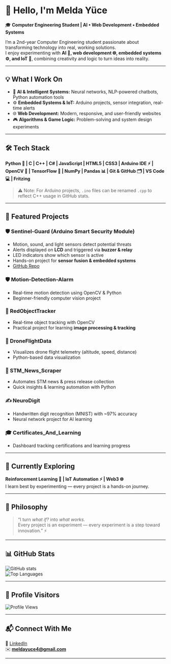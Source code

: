 # 👋 Hello, I'm Melda Yüce

🎓 **Computer Engineering Student | AI • Web Development • Embedded Systems**  

I’m a 2nd-year Computer Engineering student passionate about transforming technology into real, working solutions.  
I enjoy experimenting with **AI 🤖, web development 🌐, embedded systems ⚙️, and IoT 🌟**, combining creativity and logic to turn ideas into reality.  

---

## 💡 What I Work On
- 🤖 **AI & Intelligent Systems:** Neural networks, NLP-powered chatbots, Python automation tools  
- ⚙️ **Embedded Systems & IoT:** Arduino projects, sensor integration, real-time alerts  
- 🌐 **Web Development:** Modern, responsive, and user-friendly websites  
- 🎮 **Algorithms & Game Logic:** Problem-solving and system design experiments  

---

## 🛠 Tech Stack
**Python 🐍 | C | C++ | C# | JavaScript | HTML5 | CSS3 | Arduino IDE ⚡ | OpenCV 📸 | TensorFlow 🧠 | NumPy | Pandas 📊 | Git & GitHub 🗂 | VS Code 💻 | Fritzing**  

> ⚠️ Note: For Arduino projects, `.ino` files can be renamed `.cpp` to reflect C++ usage in GitHub stats.

---

## 🚀 Featured Projects

### 🛡️ Sentinel-Guard (Arduino Smart Security Module)
- Motion, sound, and light sensors detect potential threats  
- Alerts displayed on **LCD** and triggered via **buzzer & relay**  
- LED indicators show which sensor is active  
- Hands-on project for **sensor fusion & embedded systems**  
- [GitHub Repo](https://github.com/MeldaYuceee/Sentinel-Guard)

### 🛡️ Motion-Detection-Alarm
- Real-time motion detection using OpenCV & Python  
- Beginner-friendly computer vision project  

### 🔴 RedObjectTracker
- Real-time object tracking with OpenCV  
- Practical project for learning **image processing & tracking**

### 🚁 DroneFlightData
- Visualizes drone flight telemetry (altitude, speed, distance)  
- Python-based data visualization  

### 📰 STM_News_Scraper
- Automates STM news & press release collection  
- Quick insights & learning automation with Python  

### ✍️ NeuroDigit
- Handwritten digit recognition (MNIST) with ~97% accuracy  
- Neural network project for AI learning  

### 🎓 Certificates_And_Learning
- Dashboard tracking certifications and learning progress  

---

## 🌱 Currently Exploring
**Reinforcement Learning 🤖 | IoT Automation ⚡ | Web3 🌐**  
I learn best by experimenting — every project is a hands-on journey.  

---

## 💬 Philosophy
> “I turn *what if?* into *what works.*  
> Every project is an experiment — every experiment is a step toward innovation.” ⚡  

---

## 📊 GitHub Stats
![GitHub stats](https://github-readme-stats.vercel.app/api?username=MeldaYuceee&show_icons=true&theme=radical)  
![Top Languages](https://github-readme-stats.vercel.app/api/top-langs/?username=MeldaYuceee&layout=compact&theme=radical&exclude_repo=STM_News_Scraper,NeuroDigit,RedObjectTracker,DroneFlightData)

---

## 👀 Profile Visitors
![Profile Views](https://komarev.com/ghpvc/?username=MeldaYuceee&color=blue)

---

## 📬 Connect With Me
📎 [LinkedIn](https://www.linkedin.com/in/melda-y%C3%BCce-35411333b/)  
✉️ **meldayuce4@gmail.com**

---


